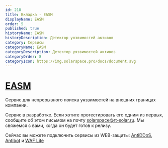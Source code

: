 ```yaml
---
id: 218
title: Вкладка - EASM
displayName: EASM
order: 5
published: true
historyName: EASM
historyDescription: Детектор уязвимостей активов
category: Сервисы
categoryName: EASM
categoryDescription: Детектор уязвимостей активов
categoryOrder: 8
categoryIcon: https://img.solarspace.pro/docs/document.svg
---
```


 # [EASM](easm)

Сервис для непрерывного поиска уязвимостей на внешних границах компании.



Сервис в разработке. Если хотите протестировать его одним из первых, сообщите об этом письмом на почту solarspace@rt-solar.ru. Мы свяжемся с вами, когда он будет готов к релизу.  

Сейчас вы можете подключить сервисы из WEB-защиты: [AntiDDoS]([217]), [Antibot]([216]) и [WAF Lite]([234])